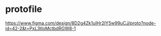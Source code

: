# protofile
https://www.figma.com/design/8D2g4Zk1uIHr2IY5w99uCJ/proto?node-id=42-2&t=PxL3tIoMctbdRGW8-1
